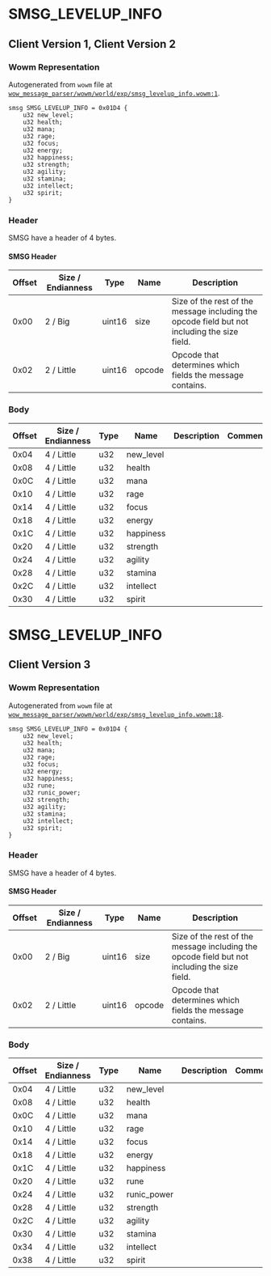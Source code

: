 # SMSG_LEVELUP_INFO

## Client Version 1, Client Version 2

### Wowm Representation

Autogenerated from `wowm` file at [`wow_message_parser/wowm/world/exp/smsg_levelup_info.wowm:1`](https://github.com/gtker/wow_messages/tree/main/wow_message_parser/wowm/world/exp/smsg_levelup_info.wowm#L1).
```rust,ignore
smsg SMSG_LEVELUP_INFO = 0x01D4 {
    u32 new_level;
    u32 health;
    u32 mana;
    u32 rage;
    u32 focus;
    u32 energy;
    u32 happiness;
    u32 strength;
    u32 agility;
    u32 stamina;
    u32 intellect;
    u32 spirit;
}
```
### Header

SMSG have a header of 4 bytes.

#### SMSG Header

| Offset | Size / Endianness | Type   | Name   | Description |
| ------ | ----------------- | ------ | ------ | ----------- |
| 0x00   | 2 / Big           | uint16 | size   | Size of the rest of the message including the opcode field but not including the size field.|
| 0x02   | 2 / Little        | uint16 | opcode | Opcode that determines which fields the message contains.|

### Body

| Offset | Size / Endianness | Type | Name | Description | Comment |
| ------ | ----------------- | ---- | ---- | ----------- | ------- |
| 0x04 | 4 / Little | u32 | new_level |  |  |
| 0x08 | 4 / Little | u32 | health |  |  |
| 0x0C | 4 / Little | u32 | mana |  |  |
| 0x10 | 4 / Little | u32 | rage |  |  |
| 0x14 | 4 / Little | u32 | focus |  |  |
| 0x18 | 4 / Little | u32 | energy |  |  |
| 0x1C | 4 / Little | u32 | happiness |  |  |
| 0x20 | 4 / Little | u32 | strength |  |  |
| 0x24 | 4 / Little | u32 | agility |  |  |
| 0x28 | 4 / Little | u32 | stamina |  |  |
| 0x2C | 4 / Little | u32 | intellect |  |  |
| 0x30 | 4 / Little | u32 | spirit |  |  |

# SMSG_LEVELUP_INFO

## Client Version 3

### Wowm Representation

Autogenerated from `wowm` file at [`wow_message_parser/wowm/world/exp/smsg_levelup_info.wowm:18`](https://github.com/gtker/wow_messages/tree/main/wow_message_parser/wowm/world/exp/smsg_levelup_info.wowm#L18).
```rust,ignore
smsg SMSG_LEVELUP_INFO = 0x01D4 {
    u32 new_level;
    u32 health;
    u32 mana;
    u32 rage;
    u32 focus;
    u32 energy;
    u32 happiness;
    u32 rune;
    u32 runic_power;
    u32 strength;
    u32 agility;
    u32 stamina;
    u32 intellect;
    u32 spirit;
}
```
### Header

SMSG have a header of 4 bytes.

#### SMSG Header

| Offset | Size / Endianness | Type   | Name   | Description |
| ------ | ----------------- | ------ | ------ | ----------- |
| 0x00   | 2 / Big           | uint16 | size   | Size of the rest of the message including the opcode field but not including the size field.|
| 0x02   | 2 / Little        | uint16 | opcode | Opcode that determines which fields the message contains.|

### Body

| Offset | Size / Endianness | Type | Name | Description | Comment |
| ------ | ----------------- | ---- | ---- | ----------- | ------- |
| 0x04 | 4 / Little | u32 | new_level |  |  |
| 0x08 | 4 / Little | u32 | health |  |  |
| 0x0C | 4 / Little | u32 | mana |  |  |
| 0x10 | 4 / Little | u32 | rage |  |  |
| 0x14 | 4 / Little | u32 | focus |  |  |
| 0x18 | 4 / Little | u32 | energy |  |  |
| 0x1C | 4 / Little | u32 | happiness |  |  |
| 0x20 | 4 / Little | u32 | rune |  |  |
| 0x24 | 4 / Little | u32 | runic_power |  |  |
| 0x28 | 4 / Little | u32 | strength |  |  |
| 0x2C | 4 / Little | u32 | agility |  |  |
| 0x30 | 4 / Little | u32 | stamina |  |  |
| 0x34 | 4 / Little | u32 | intellect |  |  |
| 0x38 | 4 / Little | u32 | spirit |  |  |

